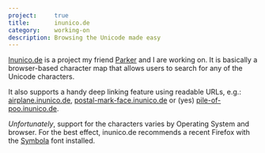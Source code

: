 ```yaml
---
project:     true
title:       inunico.de
category:    working-on
description: Browsing the Unicode made easy
---
```

[Inunico.de][inunicode] is a project my friend [Parker][parkers_site] and I are working on. It is basically a browser-based character map that allows users to search for any of the Unicode characters.

It also supports a handy deep linking feature using readable URLs, e.g.: [airplane.inunico.de][airplane], [postal-mark-face.inunico.de][postal_mark_face] or (yes) [pile-of-poo.inunico.de][pile-of-poo].

_Unfortunately_, support for the characters varies by Operating System and browser. For the best effect, inunico.de recommends a recent Firefox with the [Symbola][symbola] font installed.


[inunicode]: http://inunico.de
[parkers_site]: http://parkerhiggins.net

[airplane]: http://airplane.inunico.de
[postal_mark_face]: http://postal-mark-face.inunico.de/
[pile-of-poo]: http://pile-of-poo.inunico.de
[symbola]: http://users.teilar.gr/~g1951d/
